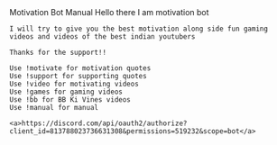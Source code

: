 
<html>  
<head> Motivation Bot Manual </head>
   <body>
    Hello there I am motivation bot

    I will try to give you the best motivation along side fun gaming videos and videos of the best indian youtubers
    
    Thanks for the support!!

    Use !motivate for motivation quotes
    Use !support for supporting quotes
    Use !video for motivating videos
    Use !games for gaming videos
    Use !bb for BB Ki Vines videos
    Use !manual for manual
    
    <a>https://discord.com/api/oauth2/authorize?client_id=813788023736631308&permissions=519232&scope=bot</a>
   </body> 
</html>

